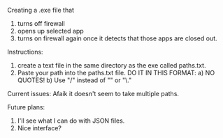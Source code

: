 Creating a .exe file that 
1) turns off firewall 
2) opens up selected app
3) turns on firewall again once it detects that those apps are closed out.

Instructions:
1) create a text file in the same directory as the exe called paths.txt.
2) Paste your path into the paths.txt file. DO IT IN THIS FORMAT:
    a) NO QUOTES!
    b) Use "/" instead of "\" or "\\."

Current issues:
Afaik it doesn't seem to take multiple paths.

Future plans:
1) I'll see what I can do with JSON files.
2) Nice interface?